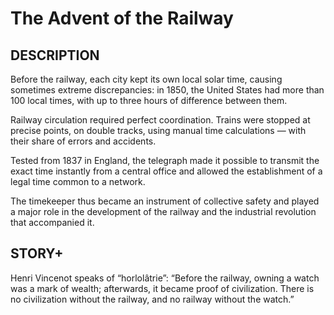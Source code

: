 ---
---
# The Advent of the Railway

## DESCRIPTION
Before the railway, each city kept its own local solar time, causing sometimes extreme discrepancies: in 1850, the United States had more than 100 local times, with up to three hours of difference between them.

Railway circulation required perfect coordination. Trains were stopped at precise points, on double tracks, using manual time calculations — with their share of errors and accidents.

Tested from 1837 in England, the telegraph made it possible to transmit the exact time instantly from a central office and allowed the establishment of a legal time common to a network.

The timekeeper thus became an instrument of collective safety and played a major role in the development of the railway and the industrial revolution that accompanied it.

## STORY+
Henri Vincenot speaks of “horlolâtrie”: “Before the railway, owning a watch was a mark of wealth; afterwards, it became proof of civilization. There is no civilization without the railway, and no railway without the watch.”

